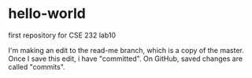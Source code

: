 # hello-world
first repository for CSE 232 lab10

I'm making an edit to the read-me branch, which is a copy of the master.
Once I save this edit, i have "committed". On GitHub, saved changes are called "commits".
